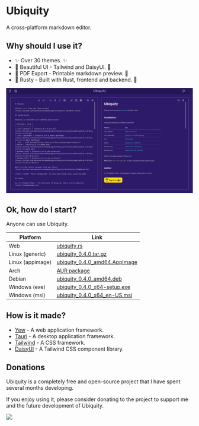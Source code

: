 # Ubiquity

A cross-platform markdown editor.

## Why should I use it?

- ✨ Over 30 themes. ✨
- 🦋 Beautiful UI - Tailwind and DaisyUI. 🦋
- 📂 PDF Export - Printable markdown preview. 📂
- 🦀 Rusty - Built with Rust, frontend and backend. 🦀

![Ubiquity Home](screenshots/ubiquity_main.png)

## Ok, how do I start?

Anyone can use Ubiquity.

| Platform | Link |
| ------ | ------ |
| Web | [ubiquity.rs](https://ubiquity.rs)
| Linux (generic) | [ubiquity_0.4.0.tar.gz](https://github.com/opensourcecheemsburgers/ubiquity/releases/download/v0.4.0/ubiquity_0.4.0.tar.gz)
| Linux (appimage) | [ubiquity_0.4.0_amd64.AppImage](https://github.com/opensourcecheemsburgers/ubiquity/releases/download/v0.4.0/ubiquity_0.4.0_amd64.AppImage)
|  Arch  | [AUR package](https://aur.archlinux.org/packages/ubiquity)
| Debian | [ubiquity_0.4.0_amd64.deb](https://github.com/opensourcecheemsburgers/ubiquity/releases/download/v0.4.0/ubiquity_0.4.0_amd64.deb)
| Windows (exe) | [ubiquity_0.4.0_x64-setup.exe](https://github.com/opensourcecheemsburgers/ubiquity/releases/download/v0.4.0/ubiquity_0.4.0_x64-setup.exe) 
| Windows (msi) | [ubiquity_0.4.0_x64_en-US.msi](https://github.com/opensourcecheemsburgers/ubiquity/releases/download/v0.4.0/ubiquity_0.4.0_x64_en-US.msi)

## How is it made?

- [Yew](https://www.yew.rs) - A web application framework.
-  [Tauri](https://www.tauri.app) - A desktop application framework.
- [Tailwind](https://www.tailwindcss.com) - A CSS framework.
- [DaisyUI](https://www.daisyui.com) - A Tailwind CSS component library.

## Donations

Ubiquity is a completely free and open-source project that I have spent several months developing. 

If you enjoy using it, please consider donating to the project to support me and the future development of Ubiquity.

<a href="https://www.buymeacoffee.com/opensourcecheemsburgers">
<img style="width: 192px" src="https://www.buymeacoffee.com/assets/img/guidelines/download-assets-sm-1.svg" />
</a>

